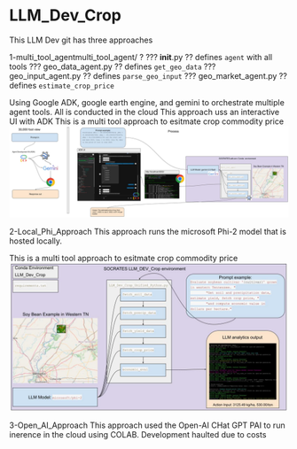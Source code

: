 # LLM_Dev_Crop

This LLM Dev git has three approaches 

1-multi_tool_agentmulti_tool_agent/
?
??? __init__.py         ?? defines `agent` with all tools
??? geo_data_agent.py   ?? defines `get_geo_data`
??? geo_input_agent.py  ?? defines `parse_geo_input`
??? geo_market_agent.py ?? defines `estimate_crop_price`


Using Google ADK, google earth engine, and gemini to orchestrate multiple agent tools. All is conducted in the cloud
This approach uss an interactive UI with ADK
This is a multi tool approach to esitmate crop commodity price
![](Images/LLM_ADK.jpg)


2-Local_Phi_Approach
This approach runs the microsoft Phi-2 model that is hosted locally.

This is a multi tool approach to esitmate crop commodity price
![](Images/LLM_Dev_Crop.jpg)


3-Open_AI_Approach
This approach used the Open-AI CHat GPT PAI to run inerence in the cloud using COLAB.
Development haulted due to costs